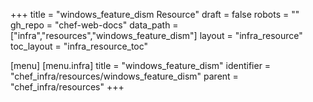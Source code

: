 +++
title = "windows_feature_dism Resource"
draft = false
robots = ""
gh_repo = "chef-web-docs"
data_path = ["infra","resources","windows_feature_dism"]
layout = "infra_resource"
toc_layout = "infra_resource_toc"

[menu]
  [menu.infra]
    title = "windows_feature_dism"
    identifier = "chef_infra/resources/windows_feature_dism"
    parent = "chef_infra/resources"
+++

<!-- The contents of this page are automatically generated from the windows_feature_dism.yaml file in the data directory. -->
<!-- To suggest a change, edit the https://github.com/chef/chef/blob/master/lib/chef/resource/windows_feature_dism.rb file
      and submit a pull request to the https://github.com/chef/chef repository. -->
